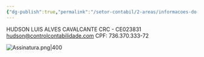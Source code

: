 ```yaml
---
{"dg-publish":true,"permalink":"/setor-contabil/2-areas/informacoes-do-contador/","dgPassFrontmatter":true,"created":"2025-06-05T16:22:08.261-03:00","updated":"2025-06-05T16:31:37.261-03:00"}
---
```




HUDSON LUIS ALVES CAVALCANTE 
CRC - CE023831
[hudson@controlcontabilidade.com](mailto:hudson@controlcontabilidade.com) 
CPF: 736.370.333-72


![Assinatura.png|400](/img/user/SETOR%20CONT%C3%81BIL/4.%20ARQUIVOS/Assinatura.png)
